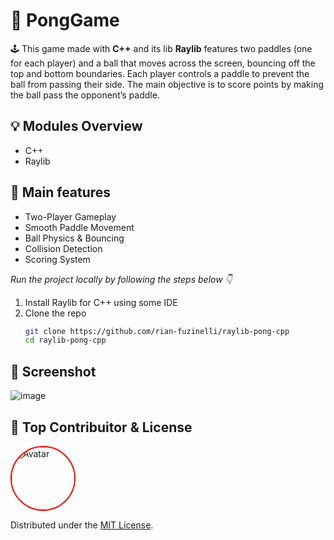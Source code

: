 # 🏓 PongGame

🕹️ This game made with **C++** and its lib **Raylib** features two paddles (one for each player) and a ball that moves across the screen, bouncing off the top and bottom boundaries. Each player controls a paddle to prevent the ball from passing their side. The main objective is to score points by making the ball pass the opponent’s paddle.

## 💡 Modules Overview 

- C++
- Raylib

## 🎲 Main features
- Two-Player Gameplay
- Smooth Paddle Movement
- Ball Physics & Bouncing
- Collision Detection
- Scoring System

_Run the project locally by following the steps below 👇_

1. Install Raylib for C++ using some IDE
2. Clone the repo
   ```sh
   git clone https://github.com/rian-fuzinelli/raylib-pong-cpp
   cd raylib-pong-cpp
   ```

## 🚀 Screenshot
![image](https://github.com/user-attachments/assets/63a3797a-0045-44bb-92b7-aa5212eafd68)

## 📄 Top Contribuitor & License

<img src="https://avatars.githubusercontent.com/u/144074554?v=4"
     style="width: 100px; height: 100px; border-radius: 50%; border: 2px solid red; object-fit: cover;"
     alt="Avatar">



Distributed under the [MIT License](https://opensource.org/licenses/MIT).

